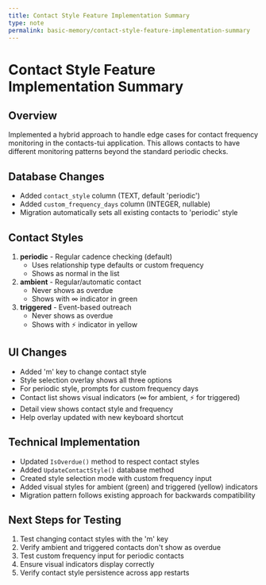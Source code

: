 ```yaml
---
title: Contact Style Feature Implementation Summary
type: note
permalink: basic-memory/contact-style-feature-implementation-summary
---
```


# Contact Style Feature Implementation Summary

## Overview
Implemented a hybrid approach to handle edge cases for contact frequency monitoring in the contacts-tui application. This allows contacts to have different monitoring patterns beyond the standard periodic checks.

## Database Changes
- Added `contact_style` column (TEXT, default 'periodic')
- Added `custom_frequency_days` column (INTEGER, nullable)
- Migration automatically sets all existing contacts to 'periodic' style

## Contact Styles
1. **periodic** - Regular cadence checking (default)
   - Uses relationship type defaults or custom frequency
   - Shows as normal in the list
2. **ambient** - Regular/automatic contact
   - Never shows as overdue
   - Shows with ∞ indicator in green
3. **triggered** - Event-based outreach
   - Never shows as overdue  
   - Shows with ⚡ indicator in yellow

## UI Changes
- Added 'm' key to change contact style
- Style selection overlay shows all three options
- For periodic style, prompts for custom frequency days
- Contact list shows visual indicators (∞ for ambient, ⚡ for triggered)
- Detail view shows contact style and frequency
- Help overlay updated with new keyboard shortcut

## Technical Implementation
- Updated `IsOverdue()` method to respect contact styles
- Added `UpdateContactStyle()` database method
- Created style selection mode with custom frequency input
- Added visual styles for ambient (green) and triggered (yellow) indicators
- Migration pattern follows existing approach for backwards compatibility

## Next Steps for Testing
1. Test changing contact styles with the 'm' key
2. Verify ambient and triggered contacts don't show as overdue
3. Test custom frequency input for periodic contacts
4. Ensure visual indicators display correctly
5. Verify contact style persistence across app restarts